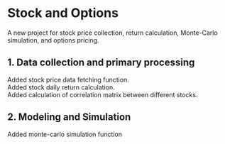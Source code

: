 # Stock and Options

A new project for stock price collection, return calculation,
Monte-Carlo simulation, and options pricing.

## 1. Data collection and primary processing

Added stock price data fetching function.  
Added stock daily return calculation.  
Added calculation of correlation matrix between different stocks.


## 2. Modeling and Simulation

Added monte-carlo simulation function